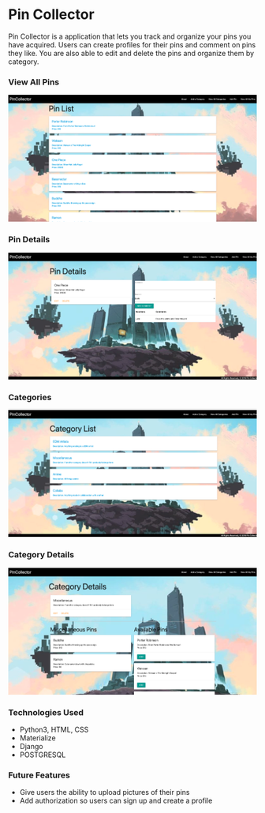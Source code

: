 # Pin Collector

Pin Collector is a application that lets you track and organize your pins you have acquired. Users can create profiles for their pins and comment on pins they like. You are also able to edit and delete the pins and organize them by category. 

### View All Pins
![Pins](main_app/static/images/3.png)

### Pin Details
![Pins](main_app/static/images/1.png)

### Categories
![Pins](main_app/static/images/4.png)

### Category Details
![Pins](main_app/static/images/5.png)


### Technologies Used

- Python3, HTML, CSS
- Materialize
- Django
- POSTGRESQL



### Future Features

- Give users the ability to upload pictures of their pins
- Add authorization so users can sign up and create a profile



